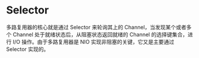 # Selector

多路复用器的核心就是通过 Selector 来轮询其上的 Channel，当发现某个或者多个 Channel 处于就绪状态后，从阻塞状态返回就绪的 Channel 的选择键集合，进行 I/O 操作。由于多路复用器是 NIO 实现非阻塞的关键，它又是主要通过 Selector 实现的。
